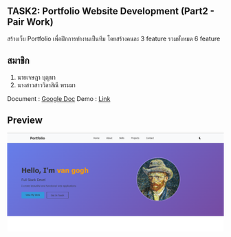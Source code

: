 ## TASK2: Portfolio Website Development (Part2 - Pair Work)

สร้างเว็บ Portfolio เพื่อฝึกการทำงานเป็นทีม  โดยสร้างคนละ 3 feature รวมทั้งหมด 6 feature 

## สมาชิก
1. นายเจษฎา บุญทา
2. นางสาวสาววิลาสิณี พรมมา

Document : [Google Doc](https://docs.google.com/document/d/15z3yqn84n2ltfZcLOelYXNzQYwipMj-CtHy8A9sa3ik/edit?tab=t.0)
Demo : [Link](https://jessadaid.github.io/pair-portfolio)

## Preview
![Preview](./preview.png)
